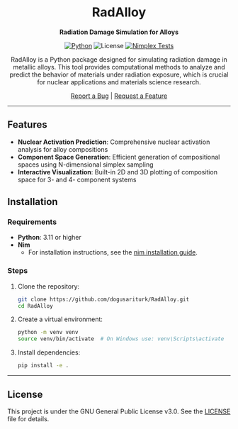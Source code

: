 <div align="center">

# RadAlloy

**Radiation Damage Simulation for Alloys**

[![Python](https://img.shields.io/badge/python-3.11+-brightgreen.svg)](https://www.python.org/)
![License](https://img.shields.io/badge/license-MIT-blue.svg)
[![Nimplex Tests](https://github.com/dogusariturk/RadAlloy/actions/workflows/test_nimplex.yml/badge.svg)](https://github.com/dogusariturk/RadAlloy/actions/workflows/test_nimplex.yml)

RadAlloy is a Python package designed for simulating radiation damage in metallic alloys. This tool provides computational methods to analyze and predict the behavior of materials under radiation exposure, which is crucial for nuclear applications and materials science research.

<p>
  <a href="https://github.com/dogusariturk/RadAlloy/issues/new?labels=bug">Report a Bug</a> |
  <a href="https://github.com/dogusariturk/RadAlloy/issues/new?labels=enhancement">Request a Feature</a>
</p>

</div>

---

## Features

- **Nuclear Activation Prediction**: Comprehensive nuclear activation analysis for alloy compositions
- **Component Space Generation**: Efficient generation of compositional spaces using N-dimensional simplex sampling
- **Interactive Visualization**: Built-in 2D and 3D plotting of composition space for 3- and 4- component systems

## Installation

### Requirements

- **Python**: 3.11 or higher
- **Nim**
  - For installation instructions, see the [nim installation guide](https://nim-lang.org/install.html).

### Steps

1. Clone the repository:
   ```bash
   git clone https://github.com/dogusariturk/RadAlloy.git
   cd RadAlloy
   ```

2. Create a virtual environment:
   ```bash
   python -m venv venv
   source venv/bin/activate  # On Windows use: venv\Scripts\activate
   ```

3. Install dependencies:
   ```bash
   pip install -e .
   ```

---

## License

This project is under the GNU General Public License v3.0. See the [LICENSE](LICENSE) file for details.
